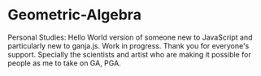 # Geometric-Algebra
Personal Studies:
Hello World version of someone new to JavaScript and particularly new to ganja.js. Work in progress.
Thank you for everyone's support.
Specially the scientists and artist who are making it possible for people as me to take on GA, PGA.

